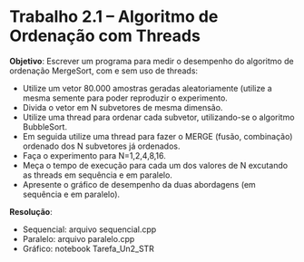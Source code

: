 # Trabalho 2.1 – Algoritmo de Ordenação com Threads
**Objetivo**: Escrever um programa para medir o desempenho do algoritmo de ordenação 
MergeSort, com e sem uso de threads:
* Utilize um vetor 80.000 amostras geradas aleatoriamente (utilize a mesma semente 
para poder reproduzir o experimento.
* Divida o vetor em N subvetores de mesma dimensão.
* Utilize uma thread para ordenar cada subvetor, utilizando-se o algoritmo BubbleSort.
* Em seguida utilize uma thread para fazer o MERGE (fusão, combinação) ordenado dos N
subvetores já ordenados.
* Faça o experimento para N=1,2,4,8,16.
* Meça o tempo de execução para cada um dos valores de N excutando as threads em 
sequência e em paralelo.
* Apresente o gráfico de desempenho da duas abordagens (em sequência e em paralelo).

**Resolução**: 
- Sequencial: arquivo sequencial.cpp
- Paralelo: arquivo paralelo.cpp
- Gráfico: notebook Tarefa_Un2_STR
